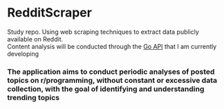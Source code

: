 # RedditScraper
Study repo. Using web scraping techniques to extract data publicly available on Reddit. <br>
Content analysis will be conducted through the [Go API](https://github.com/Serinolli/scraper-api) that I am currently developing

### The application aims to conduct periodic analyses of posted topics on r/programming, without constant or excessive data collection, with the goal of identifying and understanding trending topics
